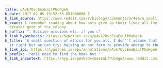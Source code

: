 ```yaml
---
title: pAvk7OvcEeaEaLfPUoHgeA
h_date: 2017-02-05 19:52:35.851000000 Z
h_link_source: https://www.reddit.com/r/biology/comments/nr4ee/a_small_question_of_ethics_for_you_all_i_dont/
h_exact: I remember reading about how ants give up their lives all the time for the
  greater good of the colony
h_suffix: ". Suicide missions etc. if you c"
h_link_hypothesis: https://hypothes.is/a/pAvk7OvcEeaEaLfPUoHgeA
h_title: 'A small question of ethics for you all, I don''t assume that we''ll get
  it right but we can try: Raising an ant farm to provide energy to the grid • /r/biology'
h_link_api: https://hypothes.is/api/annotations/pAvk7OvcEeaEaLfPUoHgeA
h_prefix: 'ren)I need to find the book but '
h_link_incontext: https://hyp.is/pAvk7OvcEeaEaLfPUoHgeA/www.reddit.com/r/biology/comments/nr4ee/a_small_question_of_ethics_for_you_all_i_dont/
---
```


